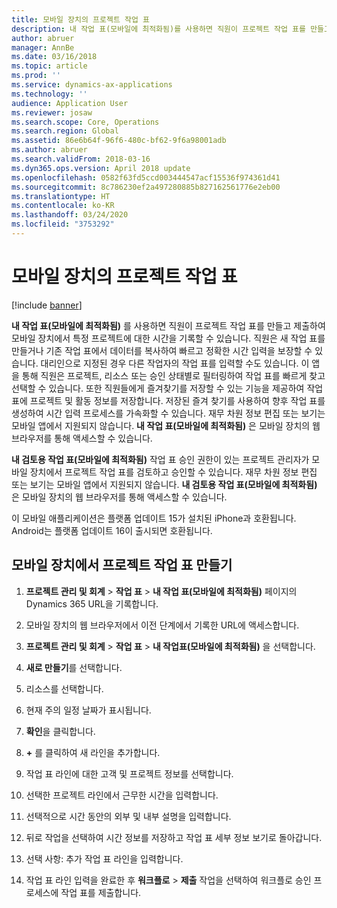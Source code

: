 ```yaml
---
title: 모바일 장치의 프로젝트 작업 표
description: 내 작업 표(모바일에 최적화됨)를 사용하면 직원이 프로젝트 작업 표를 만들고 제출하여 모바일 장치에서 특정 프로젝트에 대한 시간을 기록할 수 있습니다.
author: abruer
manager: AnnBe
ms.date: 03/16/2018
ms.topic: article
ms.prod: ''
ms.service: dynamics-ax-applications
ms.technology: ''
audience: Application User
ms.reviewer: josaw
ms.search.scope: Core, Operations
ms.search.region: Global
ms.assetid: 86e6b64f-96f6-480c-bf62-9f6a98001adb
ms.author: abruer
ms.search.validFrom: 2018-03-16
ms.dyn365.ops.version: April 2018 update
ms.openlocfilehash: 0582f63fd5ccd003444547acf15536f974361d41
ms.sourcegitcommit: 8c786230ef2a497280885b827162561776e2eb00
ms.translationtype: HT
ms.contentlocale: ko-KR
ms.lasthandoff: 03/24/2020
ms.locfileid: "3753292"
---
```

# <a name="project-timesheets-on-a-mobile-device"></a>모바일 장치의 프로젝트 작업 표

[!include [banner](../includes/banner.md)]

**내 작업 표(모바일에 최적화됨)** 를 사용하면 직원이 프로젝트 작업 표를 만들고 제출하여 모바일 장치에서 특정 프로젝트에 대한 시간을 기록할 수 있습니다. 직원은 새 작업 표를 만들거나 기존 작업 표에서 데이터를 복사하여 빠르고 정확한 시간 입력을 보장할 수 있습니다. 대리인으로 지정된 경우 다른 작업자의 작업 표를 입력할 수도 있습니다. 이 앱을 통해 직원은 프로젝트, 리소스 또는 승인 상태별로 필터링하여 작업 표를 빠르게 찾고 선택할 수 있습니다. 또한 직원들에게 즐겨찾기를 저장할 수 있는 기능을 제공하여 작업 표에 프로젝트 및 활동 정보를 저장합니다. 저장된 즐겨 찾기를 사용하여 향후 작업 표를 생성하여 시간 입력 프로세스를 가속화할 수 있습니다. 재무 차원 정보 편집 또는 보기는 모바일 앱에서 지원되지 않습니다. **내 작업 표(모바일에 최적화됨)** 은 모바일 장치의 웹 브라우저를 통해 액세스할 수 있습니다.

**내 검토용 작업 표(모바일에 최적화됨)** 작업 표 승인 권한이 있는 프로젝트 관리자가 모바일 장치에서 프로젝트 작업 표를 검토하고 승인할 수 있습니다. 재무 차원 정보 편집 또는 보기는 모바일 앱에서 지원되지 않습니다. **내 검토용 작업 표(모바일에 최적화됨)** 은 모바일 장치의 웹 브라우저를 통해 액세스할 수 있습니다.

이 모바일 애플리케이션은 플랫폼 업데이트 15가 설치된 iPhone과 호환됩니다.
Android는 플랫폼 업데이트 16이 출시되면 호환됩니다.

## <a name="create-a-project-timesheet-on-your-mobile-device"></a>모바일 장치에서 프로젝트 작업 표 만들기

1.  **프로젝트 관리 및 회계** \> **작업 표** \> **내 작업 표(모바일에 최적화됨)** 페이지의 Dynamics 365 URL을 기록합니다.

2.  모바일 장치의 웹 브라우저에서 이전 단계에서 기록한 URL에 액세스합니다.
 
3.  **프로젝트 관리 및 회계** \> **작업 표** \> **내 작업표(모바일에 최적화됨)** 을 선택합니다.

4.  **새로 만들기**를 선택합니다.

5.  리소스를 선택합니다.

6.  현재 주의 일정 날짜가 표시됩니다.

7.  **확인**을 클릭합니다.

8.  **+** 를 클릭하여 새 라인을 추가합니다.

9.  작업 표 라인에 대한 고객 및 프로젝트 정보를 선택합니다.

10. 선택한 프로젝트 라인에서 근무한 시간을 입력합니다.

11. 선택적으로 시간 동안의 외부 및 내부 설명을 입력합니다.

12. 뒤로 작업을 선택하여 시간 정보를 저장하고 작업 표 세부 정보 보기로 돌아갑니다.

13. 선택 사항: 추가 작업 표 라인을 입력합니다.

14. 작업 표 라인 입력을 완료한 후 **워크플로** \> **제출** 작업을 선택하여 워크플로 승인 프로세스에 작업 표를 제출합니다.
